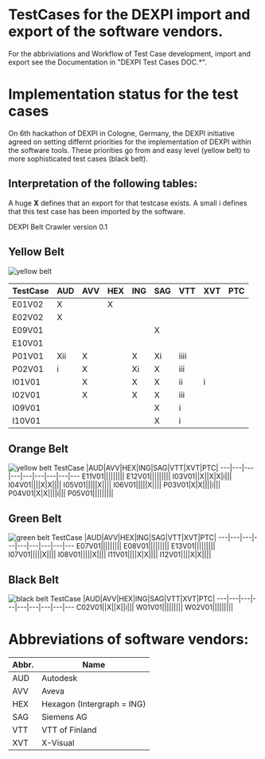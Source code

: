 # TestCases for the DEXPI import and export of the software vendors. 


For the abbriviations and Workflow of Test Case development, import and export see the Documentation in  "DEXPI Test Cases DOC.*".

# Implementation status for the test cases
On 6th hackathon of DEXPI in Cologne, Germany, the DEXPI initiative agreed on setting differnt priorities for the implementation of DEXPI within the software tools. These priorities go from and easy level (yellow belt) to more sophisticated test cases (black belt).

## Interpretation of the following tables: 
A huge **X** defines that an export for that testcase exists. 
A small i defines that this test case has been imported by the software. 

DEXPI Belt Crawler version 0.1
## Yellow Belt
![yellow belt](https://upload.wikimedia.org/wikipedia/commons/thumb/2/25/BJJ_Yellow_Belt.svg/200px-BJJ_Yellow_Belt.svg.png)

TestCase |AUD|AVV|HEX|ING|SAG|VTT|XVT|PTC|
---|---|---|---|---|---|---|---|---
E01V02|X||X||||||
E02V02|X||||||||
E09V01|||||X||||
E10V01|||||||||
P01V01|Xii|X||X|Xi|iiii|||
P02V01|i|X||Xi|X|iii|||
I01V01||X||X|X|ii|i||
I02V01||X||X|X|iii|||
I09V01|||||X|i|||
I10V01|||||X|i|||

## Orange Belt
![yellow belt](https://upload.wikimedia.org/wikipedia/commons/thumb/8/83/BJJ_Orange_Belt.svg/200px-BJJ_Orange_Belt.svg.png)
TestCase |AUD|AVV|HEX|ING|SAG|VTT|XVT|PTC|
---|---|---|---|---|---|---|---|---
E11V01|||||||||
E12V01|||||||||
I03V01||X||X|X|i|||
I04V01||||X|X||||
I05V01|||||X||||
I06V01|||||X||||
P03V01|X|X||||i|||
P04V01|X|X||||i|||
P05V01|||||||||

## Green Belt
![green belt](https://upload.wikimedia.org/wikipedia/commons/thumb/a/a4/BJJ_Green_Belt.svg/200px-BJJ_Green_Belt.svg.png)
TestCase |AUD|AVV|HEX|ING|SAG|VTT|XVT|PTC|
---|---|---|---|---|---|---|---|---
E07V01|||||||||
E08V01|||||||||
E13V01|||||||||
I07V01|||||X||||
I08V01|||||X||||
I11V01||||X|X||||
I12V01||||X|X||||

## Black Belt
![black belt](https://upload.wikimedia.org/wikipedia/commons/thumb/6/63/BJJ_Grey_Belt.svg/200px-BJJ_Grey_Belt.svg.png)
TestCase |AUD|AVV|HEX|ING|SAG|VTT|XVT|PTC|
---|---|---|---|---|---|---|---|---
C02V01||X||X||i|||
W01V01|||||||||
W02V01|||||||||

# Abbreviations of software vendors: 
Abbr. | Name
---|---
AUD | Autodesk
AVV | Aveva
HEX | Hexagon (Intergraph = ING)
SAG | Siemens AG
VTT | VTT of Finland
XVT | X-Visual

